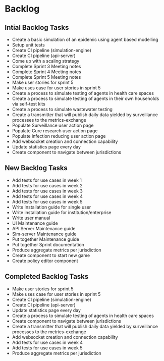 # Backlog

## Intial Backlog Tasks
-   Create a basic simulation of an epidemic using agent based modelling
-   Setup unit tests
-   Create CI pipeline (simulation-engine)
-   Create CI pipeline (api-server)	
-   Come up with a scaling strategy
-   Complete Sprint 3 Meeting notes
-   Complete Sprint 4 Meeting notes
-   Complete Sprint 5 Meeting notes			
-   Make user stories for sprint 5
-   Make uses case for user stories in sprint 5
-   Create a process to simulate testing of agents in health care spaces
-   Create a process to simulate testing of agents in their own households via self-test kits
-   Create a process to simulate wastewater testing
-   Create a transmitter that will publish daily data yielded by surveillance processes to the metrics-exchange
-   Populate Surveillance user action page
-   Populate Cure research user action page
-   Populate infection reducing user action page
-   Add websocket creation and connection capability
-   Update statistics page every day
-   Create component to navigate between jurisdictions

## New Backlog Tasks
-  Add tests for use cases in week 1
-  Add tests for use cases in week 2
-  Add tests for use cases in week 3
-  Add tests for use cases in week 4
-  Add tests for use cases in week 5
-  Write Installation guide for single user
-  Write installation guide for institution/enterprise
-  Write user manual
-  UI Maintenance guide
-  API Server Maintenance guide
-  Sim-server Maintenance guide
-  Put together Maintenance guide
-  Put together Sprint documentation
-  Produce aggregate metrics per jurisdiction
-  Create component to start new game
-  Create policy editor component

## Completed Backlog Tasks
-  Make user stories for sprint 5
-  Make uses case for user stories in sprint 5
-  Create CI pipeline (simulation-engine)	
-  Create CI pipeline (api-server)	
-  Update statistics page every day	
-  Create a process to simulate testing of agents in health care spaces	
-  Create component to navigate between jurisdictions	
-  Create a transmitter that will publish daily data yielded by surveillance processes to the metrics-exchange	
-  Add websocket creation and connection capability	
-  Add tests for use cases in week 4
-  Add tests for use cases in week 5
-  Produce aggregate metrics per jurisdiction	
